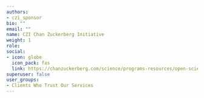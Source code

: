 ```yaml
---
authors:
- czi_sponsor
bio: ""
email: ""
name: CZI Chan Zuckerberg Initiative
weight: 1
role: 
social:
- icon: globe
  icon_pack: fas
  link: https://chanzuckerberg.com/science/programs-resources/open-science/
superuser: false
user_groups:
- Clients Who Trust Our Services
---
```

